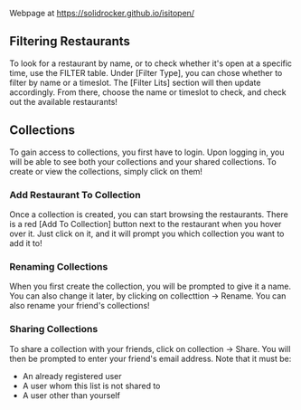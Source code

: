 
Webpage at https://solidrocker.github.io/isitopen/

## Filtering Restaurants

To look for a restaurant by name, or to check whether it's open at a specific time, use the FILTER table.
Under [Filter Type], you can chose whether to filter by name or a timeslot.
The [Filter Lits] section will then update accordingly.
From there, choose the name or timeslot to check, and check out the available restaurants!

## Collections

To gain access to collections, you first have to login.
Upon logging in, you will be able to see both your collections and your shared collections.
To create or view the collections, simply click on them!

### Add Restaurant To Collection

Once a collection is created, you can start browsing the restaurants.
There is a red [Add To Collection] button next to the restaurant when you hover over it.
Just click on it, and it will prompt you which collection you want to add it to!

### Renaming Collections

When you first create the collection, you will be prompted to give it a name.
You can also change it later, by clicking on collecttion -> Rename.
You can also rename your friend's collections!

### Sharing Collections

To share a collection with your friends, click on collection -> Share.
You will then be prompted to enter your friend's email address. Note that it must be:
 - An already registered user
 - A user whom this list is not shared to
 - A user other than yourself
